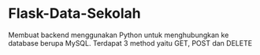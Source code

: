 # Flask-Data-Sekolah
Membuat backend menggunakan Python untuk menghubungkan ke database berupa MySQL. Terdapat 3 method yaitu GET, POST dan DELETE
